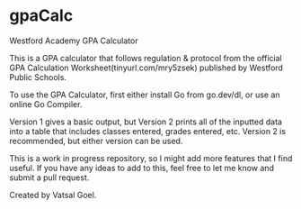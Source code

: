 # gpaCalc
Westford Academy GPA Calculator

This is a GPA calculator that follows regulation & protocol from the official GPA Calculation Worksheet(tinyurl.com/mry5zsek) published by Westford Public Schools.

To use the GPA Calculator, first either install Go from go.dev/dl, or use an online Go Compiler. 

Version 1 gives a basic output, but Version 2 prints all of the inputted data into a table that includes classes entered, grades entered, etc. Version 2 is recommended, but either version can be used. 

This is a work in progress repository, so I might add more features that I find useful. If you have any ideas to add to this, feel free to let me know and submit a pull request.

Created by Vatsal Goel.
